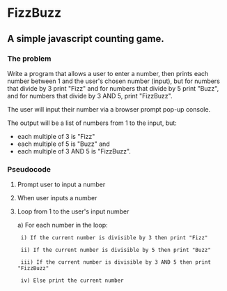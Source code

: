 # FizzBuzz
## A simple javascript counting game.

### The problem
Write a program that allows a user to enter a number, then prints each number between 1 and the user's chosen number (input), but for numbers that divide by 3 print "Fizz" and for numbers that divide by 5 print "Buzz", and for numbers that divide by 3 AND 5, print "FizzBuzz".


The user will input their number via a browser prompt pop-up console.


The output will be a list of numbers from 1 to the input, but: 
- each multiple of 3 is "Fizz"  
- each multiple of 5 is "Buzz" and 
- each multiple of 3 AND 5 is "FizzBuzz".

### Pseudocode
1. Prompt user to input a number
2. When user inputs a number
3. Loop from 1 to the user's input number

    a) For each number in the loop:

        i) If the current number is divisible by 3 then print "Fizz"

        ii) If the current number is divisible by 5 then print "Buzz"

        iii) If the current number is divisible by 3 AND 5 then print "FizzBuzz"

        iv) Else print the current number
